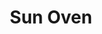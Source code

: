 ---
title: Sun Oven
url: 'https://www.sunoven.com'
countries:
  - us
categories:
  - e71796f8-4b3d-4f40-a1a8-527fb0fdf854
tags:
  - cooking
description: Insulated solar oven that can cook food just like a regular oven.
image: null
blueprint: action

---